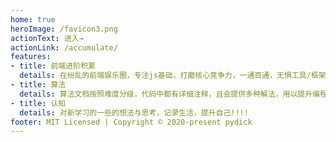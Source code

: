 ```yaml
---
home: true
heroImage: /favicon3.png
actionText: 进入→
actionLink: /accumulate/
features:
- title: 前端进阶积累
  details: 在纷乱的前端娱乐圈，专注js基础，打磨核心竞争力，一通百通，无惧工具/框架变迁。
- title: 算法
  details: 算法文档按照难度分级，代码中都有详细注释，且会提供多种解法，用以提升编程能力和逻辑能力比较有效的一种方式。
- title: 认知
  details: 对新学习的一些的想法与思考，记录生活，提升自己!!!!
footer: MIT Licensed | Copyright © 2020-present pydick
---
```

